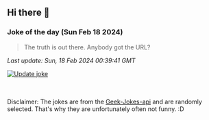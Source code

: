 ## Hi there 👋

### Joke of the day (Sun Feb 18 2024)
<!-- joke -->
>The truth is out there. Anybody got the URL?
<!-- /joke -->

*Last update: Sun, 18 Feb 2024 00:39:41 GMT*

[![Update joke](https://github.com/nclskfm/nclskfm/actions/workflows/joke.yml/badge.svg)](https://github.com/nclskfm/nclskfm/actions/workflows/joke.yml)

<br><br>
Disclaimer: The jokes are from the [Geek-Jokes-api](https://github.com/sameerkumar18/geek-joke-api) and are randomly selected. That's why they are unfortunately often not funny. :D
